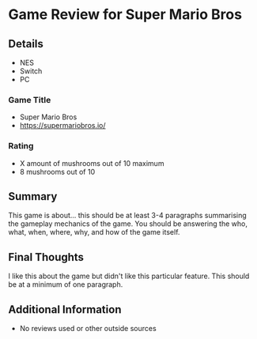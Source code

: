 # Game Review for Super Mario Bros

## Details

- NES
- Switch
- PC

### Game Title

- Super Mario Bros
- https://supermariobros.io/

### Rating

- X amount of mushrooms out of 10 maximum
- 8 mushrooms out of 10

## Summary
This game is about... this should be at least 3-4 paragraphs summarising the gameplay mechanics of the game. You should be answering the who, what, when, where, why, and how of the game itself.

## Final Thoughts
I like this about the game but didn't like this particular feature. This should be at a minimum of one paragraph.

## Additional Information

- No reviews used or other outside sources
